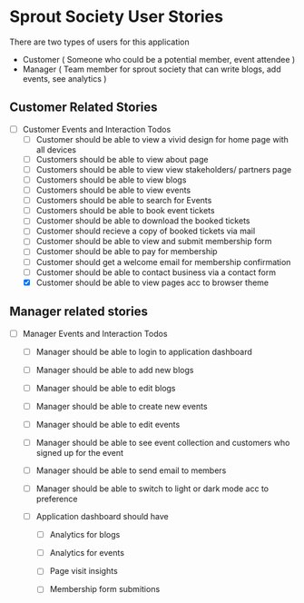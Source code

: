 # Sprout Society User Stories

There are two types of users for this application
- Customer ( Someone who could be a potential member, event attendee )   
- Manager ( Team member for sprout society that can write blogs, add events, see analytics )


## Customer Related Stories 

- [ ] Customer Events and Interaction Todos
    - [ ] Customer should be able to view a vivid design for home page with all devices
    - [ ] Customers should be able to view about page 
    - [ ] Customers should be able to view view stakeholders/ partners page
    - [ ] Customers should be able to view blogs
    - [ ] Customers should be able to view events
    - [ ] Customers should be able to search for Events
    - [ ] Customers should be able to book event tickets
    - [ ] Customer should be able to download the booked tickets
    - [ ] Customer should recieve a copy of booked tickets via mail
    - [ ] Customer should be able to view and submit membership form
    - [ ] Customer should be able to pay for membership
    - [ ] Customer should get a welcome email for membership confirmation
    - [ ] Customer should be able to contact business via a contact form
    - [x] Customer should be able to view pages acc to browser theme

## Manager related stories

- [ ] Manager Events and Interaction Todos
    - [ ] Manager should be able to login to application dashboard
    - [ ] Manager should be able to add new blogs
    - [ ] Manager should be able to edit blogs
    - [ ] Manager should be able to create new events
    - [ ] Manager should be able to edit events
    - [ ] Manager should be able to see event collection and customers who signed up for the event
    - [ ] Manager should be able to send email to members
    - [ ] Manager should be able to switch to light or dark mode acc to preference

    - [ ] Application dashboard should have 
        - [ ] Analytics for blogs
        - [ ] Analytics for events
        - [ ] Page visit insights
        - [ ] Membership form submitions
        


    
